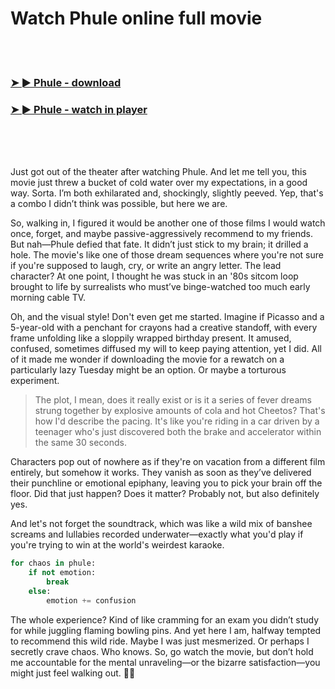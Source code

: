 <h1>Watch Phule online full movie</h1>


<br><br>

<h3><a href="https://Jays-cozilragas1985.github.io/cumxacxddq/">➤ ► Phule - download</a></h3> 
<h3><a href="https://Jays-cozilragas1985.github.io/cumxacxddq/">➤ ► Phule - watch in player</a></h3>


<br><br><br>


Just got out of the theater after watching Phule. And let me tell you, this movie just threw a bucket of cold water over my expectations, in a good way. Sorta. I’m both exhilarated and, shockingly, slightly peeved. Yep, that's a combo I didn’t think was possible, but here we are.

So, walking in, I figured it would be another one of those films I would watch once, forget, and maybe passive-aggressively recommend to my friends. But nah—Phule defied that fate. It didn’t just stick to my brain; it drilled a hole. The movie's like one of those dream sequences where you're not sure if you're supposed to laugh, cry, or write an angry letter. The lead character? At one point, I thought he was stuck in an '80s sitcom loop brought to life by surrealists who must’ve binge-watched too much early morning cable TV.

Oh, and the visual style! Don't even get me started. Imagine if Picasso and a 5-year-old with a penchant for crayons had a creative standoff, with every frame unfolding like a sloppily wrapped birthday present. It amused, confused, sometimes diffused my will to keep paying attention, yet I did. All of it made me wonder if downloading the movie for a rewatch on a particularly lazy Tuesday might be an option. Or maybe a torturous experiment.

>The plot, I mean, does it really exist or is it a series of fever dreams strung together by explosive amounts of cola and hot Cheetos? That's how I'd describe the pacing. It's like you're riding in a car driven by a teenager who's just discovered both the brake and accelerator within the same 30 seconds. 

Characters pop out of nowhere as if they're on vacation from a different film entirely, but somehow it works. They vanish as soon as they’ve delivered their punchline or emotional epiphany, leaving you to pick your brain off the floor. Did that just happen? Does it matter? Probably not, but also definitely yes.

And let's not forget the soundtrack, which was like a wild mix of banshee screams and lullabies recorded underwater—exactly what you'd play if you're trying to win at the world's weirdest karaoke.

```python
for chaos in phule:
    if not emotion:
        break
    else:
        emotion += confusion
```

The whole experience? Kind of like cramming for an exam you didn’t study for while juggling flaming bowling pins. And yet here I am, halfway tempted to recommend this wild ride. Maybe I was just mesmerized. Or perhaps I secretly crave chaos. Who knows. So, go watch the movie, but don’t hold me accountable for the mental unraveling—or the bizarre satisfaction—you might just feel walking out. 🤷‍♂️
